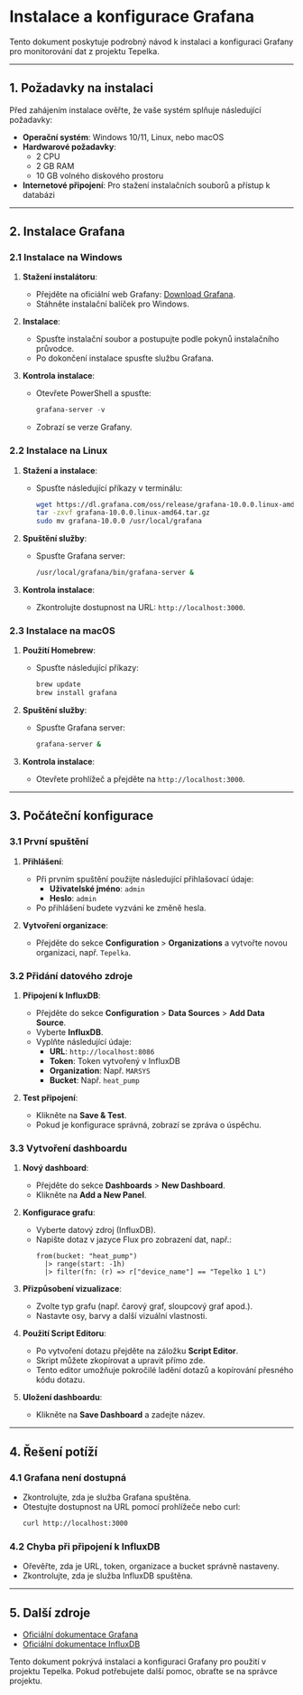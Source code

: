 # Instalace a konfigurace Grafana

Tento dokument poskytuje podrobný návod k instalaci a konfiguraci Grafany pro monitorování dat z projektu Tepelka.

---

## 1. Požadavky na instalaci

Před zahájením instalace ověřte, že vaše systém splňuje následující požadavky:

- **Operační systém**: Windows 10/11, Linux, nebo macOS
- **Hardwarové požadavky**:
  - 2 CPU
  - 2 GB RAM
  - 10 GB volného diskového prostoru
- **Internetové připojení**: Pro stažení instalačních souborů a přístup k databázi

---

## 2. Instalace Grafana

### 2.1 Instalace na Windows

1. **Stažení instalátoru**:
   - Přejděte na oficiální web Grafany: [Download Grafana](https://grafana.com/grafana/download).
   - Stáhněte instalační balíček pro Windows.

2. **Instalace**:
   - Spusťte instalační soubor a postupujte podle pokynů instalačního průvodce.
   - Po dokončení instalace spusťte službu Grafana.

3. **Kontrola instalace**:
   - Otevřete PowerShell a spusťte:
     ```powershell
     grafana-server -v
     ```
   - Zobrazí se verze Grafany.

### 2.2 Instalace na Linux

1. **Stažení a instalace**:
   - Spusťte následující příkazy v terminálu:
     ```bash
     wget https://dl.grafana.com/oss/release/grafana-10.0.0.linux-amd64.tar.gz
     tar -zxvf grafana-10.0.0.linux-amd64.tar.gz
     sudo mv grafana-10.0.0 /usr/local/grafana
     ```

2. **Spuštění služby**:
   - Spusťte Grafana server:
     ```bash
     /usr/local/grafana/bin/grafana-server &
     ```

3. **Kontrola instalace**:
   - Zkontrolujte dostupnost na URL: `http://localhost:3000`.

### 2.3 Instalace na macOS

1. **Použití Homebrew**:
   - Spusťte následující příkazy:
     ```bash
     brew update
     brew install grafana
     ```

2. **Spuštění služby**:
   - Spusťte Grafana server:
     ```bash
     grafana-server &
     ```

3. **Kontrola instalace**:
   - Otevřete prohlížeč a přejděte na `http://localhost:3000`.

---

## 3. Počáteční konfigurace

### 3.1 První spuštění

1. **Přihlášení**:
   - Při prvním spuštění použijte následující přihlašovací údaje:
     - **Uživatelské jméno**: `admin`
     - **Heslo**: `admin`
   - Po přihlášení budete vyzváni ke změně hesla.

2. **Vytvoření organizace**:
   - Přejděte do sekce **Configuration** > **Organizations** a vytvořte novou organizaci, např. `Tepelka`.

### 3.2 Přidání datového zdroje

1. **Připojení k InfluxDB**:
   - Přejděte do sekce **Configuration** > **Data Sources** > **Add Data Source**.
   - Vyberte **InfluxDB**.
   - Vyplňte následující údaje:
     - **URL**: `http://localhost:8086`
     - **Token**: Token vytvořený v InfluxDB
     - **Organization**: Např. `MARSYS`
     - **Bucket**: Např. `heat_pump`

2. **Test připojení**:
   - Klikněte na **Save & Test**.
   - Pokud je konfigurace správná, zobrazí se zpráva o úspěchu.

### 3.3 Vytvoření dashboardu

1. **Nový dashboard**:
   - Přejděte do sekce **Dashboards** > **New Dashboard**.
   - Klikněte na **Add a New Panel**.

2. **Konfigurace grafu**:
   - Vyberte datový zdroj (InfluxDB).
   - Napište dotaz v jazyce Flux pro zobrazení dat, např.:
     ```flux
     from(bucket: "heat_pump")
       |> range(start: -1h)
       |> filter(fn: (r) => r["device_name"] == "Tepelko 1 L")
     ```

3. **Přizpůsobení vizualizace**:
   - Zvolte typ grafu (např. čarový graf, sloupcový graf apod.).
   - Nastavte osy, barvy a další vizuální vlastnosti.

4. **Použití Script Editoru**:
   - Po vytvoření dotazu přejděte na záložku **Script Editor**.
   - Skript můžete zkopírovat a upravit přímo zde.
   - Tento editor umožňuje pokročilé ladění dotazů a kopírování přesného kódu dotazu.

5. **Uložení dashboardu**:
   - Klikněte na **Save Dashboard** a zadejte název.

---

## 4. Řešení potíží

### 4.1 Grafana není dostupná
- Zkontrolujte, zda je služba Grafana spuštěna.
- Otestujte dostupnost na URL pomocí prohlížeče nebo curl:
  ```bash
  curl http://localhost:3000
  ```

### 4.2 Chyba při připojení k InfluxDB
- Ořevěřte, zda je URL, token, organizace a bucket správně nastaveny.
- Zkontrolujte, zda je služba InfluxDB spuštěna.

---

## 5. Další zdroje

- [Oficiální dokumentace Grafana](https://grafana.com/docs/)
- [Oficiální dokumentace InfluxDB](https://docs.influxdata.com/)

Tento dokument pokrývá instalaci a konfiguraci Grafany pro použití v projektu Tepelka. Pokud potřebujete další pomoc, obraťte se na správce projektu.

